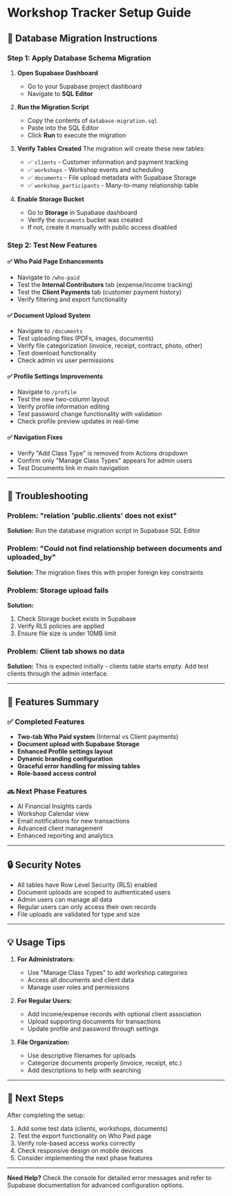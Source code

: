 # Workshop Tracker Setup Guide

## 🔧 Database Migration Instructions

### Step 1: Apply Database Schema Migration

1. **Open Supabase Dashboard**
   - Go to your Supabase project dashboard
   - Navigate to **SQL Editor**

2. **Run the Migration Script**
   - Copy the contents of `database-migration.sql`
   - Paste into the SQL Editor
   - Click **Run** to execute the migration

3. **Verify Tables Created**
   The migration will create these new tables:
   - ✅ `clients` - Customer information and payment tracking
   - ✅ `workshops` - Workshop events and scheduling  
   - ✅ `documents` - File upload metadata with Supabase Storage
   - ✅ `workshop_participants` - Many-to-many relationship table

4. **Enable Storage Bucket**
   - Go to **Storage** in Supabase dashboard
   - Verify the `documents` bucket was created
   - If not, create it manually with public access disabled

### Step 2: Test New Features

#### ✅ Who Paid Page Enhancements
- Navigate to `/who-paid`
- Test the **Internal Contributors** tab (expense/income tracking)
- Test the **Client Payments** tab (customer payment history)
- Verify filtering and export functionality

#### ✅ Document Upload System
- Navigate to `/documents`
- Test uploading files (PDFs, images, documents)
- Verify file categorization (invoice, receipt, contract, photo, other)
- Test download functionality
- Check admin vs user permissions

#### ✅ Profile Settings Improvements
- Navigate to `/profile`
- Test the new two-column layout
- Verify profile information editing
- Test password change functionality with validation
- Check profile preview updates in real-time

#### ✅ Navigation Fixes
- Verify "Add Class Type" is removed from Actions dropdown
- Confirm only "Manage Class Types" appears for admin users
- Test Documents link in main navigation

---

## 🚨 Troubleshooting

### Problem: "relation 'public.clients' does not exist"
**Solution:** Run the database migration script in Supabase SQL Editor

### Problem: "Could not find relationship between documents and uploaded_by"
**Solution:** The migration fixes this with proper foreign key constraints

### Problem: Storage upload fails
**Solution:** 
1. Check Storage bucket exists in Supabase
2. Verify RLS policies are applied
3. Ensure file size is under 10MB limit

### Problem: Client tab shows no data
**Solution:** This is expected initially - clients table starts empty. Add test clients through the admin interface.

---

## 🎯 Features Summary

### ✅ Completed Features
- **Two-tab Who Paid system** (Internal vs Client payments)
- **Document upload with Supabase Storage**
- **Enhanced Profile settings layout**
- **Dynamic branding configuration**
- **Graceful error handling for missing tables**
- **Role-based access control**

### 🔜 Next Phase Features
- AI Financial Insights cards
- Workshop Calendar view
- Email notifications for new transactions
- Advanced client management
- Enhanced reporting and analytics

---

## 🔒 Security Notes

- All tables have Row Level Security (RLS) enabled
- Document uploads are scoped to authenticated users
- Admin users can manage all data
- Regular users can only access their own records
- File uploads are validated for type and size

---

## 💡 Usage Tips

1. **For Administrators:**
   - Use "Manage Class Types" to add workshop categories
   - Access all documents and client data
   - Manage user roles and permissions

2. **For Regular Users:**
   - Add income/expense records with optional client association
   - Upload supporting documents for transactions
   - Update profile and password through settings

3. **File Organization:**
   - Use descriptive filenames for uploads
   - Categorize documents properly (invoice, receipt, etc.)
   - Add descriptions to help with searching

---

## 🚀 Next Steps

After completing the setup:

1. Add some test data (clients, workshops, documents)
2. Test the export functionality on Who Paid page
3. Verify role-based access works correctly
4. Check responsive design on mobile devices
5. Consider implementing the next phase features

---

**Need Help?** Check the console for detailed error messages and refer to Supabase documentation for advanced configuration options. 